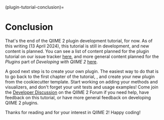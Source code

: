 (plugin-tutorial-conclusion)=
# Conclusion

That's the end of the QIIME 2 plugin development tutorial, for now.
As of this writing (13 April 2024), this tutorial is still in development, and new content is planned.
You can see a list of content planned for the plugin tutorial on our issue tracker [here](https://github.com/caporaso-lab/developing-with-qiime2/issues?q=is%3Aissue+is%3Aopen+label%3Aplugins+label%3Atutorial), and more general content planned for the *Plugins* part of *Developing with QIIME 2* [here](https://github.com/caporaso-lab/developing-with-qiime2/issues?q=is%3Aissue+is%3Aopen+label%3Aplugins).

A good next step is to create your own plugin.
The easiest way to do that is to go back to the first chapter of the tutorial, [](plugin-from-template), and create your new plugin from the cookiecutter template.
Start working on adding your methods and visualizers, and don't forget your unit tests and usage examples!
Come join the [Developer Discussion](https://forum.qiime2.org/c/dev-discussion) on the QIIME 2 Forum if you need help, have feedback on this tutorial, or have more general feedback on developing QIIME 2 plugins.

Thanks for reading and for your interest in QIIME 2!
Happy coding!